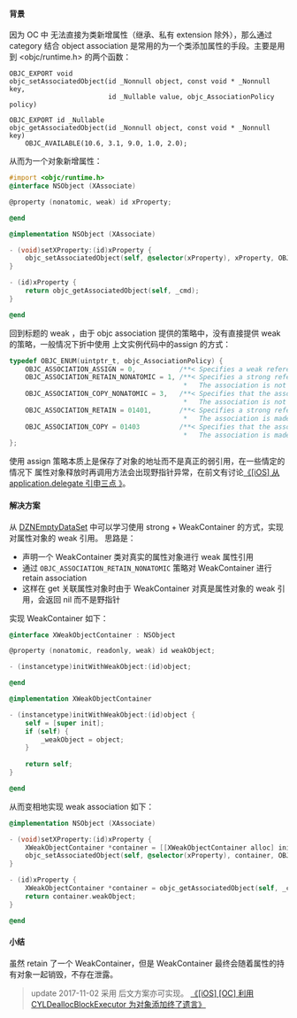 #### 背景
因为 OC 中 无法直接为类新增属性（继承、私有 extension 除外），那么通过 category 结合 object association 是常用的为一个类添加属性的手段。主要是用到 <objc/runtime.h> 的两个函数：
```
OBJC_EXPORT void
objc_setAssociatedObject(id _Nonnull object, const void * _Nonnull key,
                         id _Nullable value, objc_AssociationPolicy policy)

OBJC_EXPORT id _Nullable
objc_getAssociatedObject(id _Nonnull object, const void * _Nonnull key)
    OBJC_AVAILABLE(10.6, 3.1, 9.0, 1.0, 2.0);

```
从而为一个对象新增属性：
```Objective-C
#import <objc/runtime.h>
@interface NSObject (XAssociate)

@property (nonatomic, weak) id xProperty;

@end

@implementation NSObject (XAssociate)

- (void)setXProperty:(id)xProperty {
    objc_setAssociatedObject(self, @selector(xProperty), xProperty, OBJC_ASSOCIATION_ASSIGN);
}

- (id)xProperty {
    return objc_getAssociatedObject(self, _cmd);
}

@end
```
回到标题的 weak ，由于 objc association 提供的策略中，没有直接提供 weak 的策略，一般情况下折中使用 上文实例代码中的assign 的方式：
```Objective-C
typedef OBJC_ENUM(uintptr_t, objc_AssociationPolicy) {
    OBJC_ASSOCIATION_ASSIGN = 0,           /**< Specifies a weak reference to the associated object. */
    OBJC_ASSOCIATION_RETAIN_NONATOMIC = 1, /**< Specifies a strong reference to the associated object. 
                                            *   The association is not made atomically. */
    OBJC_ASSOCIATION_COPY_NONATOMIC = 3,   /**< Specifies that the associated object is copied. 
                                            *   The association is not made atomically. */
    OBJC_ASSOCIATION_RETAIN = 01401,       /**< Specifies a strong reference to the associated object.
                                            *   The association is made atomically. */
    OBJC_ASSOCIATION_COPY = 01403          /**< Specifies that the associated object is copied.
                                            *   The association is made atomically. */
};
```
使用 assign 策略本质上是保存了对象的地址而不是真正的弱引用，在一些情定的情况下 属性对象释放时再调用方法会出现野指针异常，在前文有讨论[《[iOS] 从 application.delegate 引申三点
》](http://www.jianshu.com/p/6cd4b16c6c40)。

#### 解决方案
从 [DZNEmptyDataSet](https://github.com/dzenbot/DZNEmptyDataSet) 中可以学习使用 strong + WeakContainer 的方式，实现对属性对象的 weak 引用。
思路是：
- 声明一个 WeakContainer 类对真实的属性对象进行 weak 属性引用
- 通过 ```OBJC_ASSOCIATION_RETAIN_NONATOMIC``` 策略对 WeakContainer 进行 retain association
- 这样在 get 关联属性对象时由于 WeakContainer 对真是属性对象的 weak 引用，会返回 nil 而不是野指针

实现 WeakContainer 如下：
```Objective-C
@interface XWeakObjectContainer : NSObject

@property (nonatomic, readonly, weak) id weakObject;

- (instancetype)initWithWeakObject:(id)object;

@end

@implementation XWeakObjectContainer

- (instancetype)initWithWeakObject:(id)object {
    self = [super init];
    if (self) {
        _weakObject = object;
    }
    
    return self;
}

@end
```
从而变相地实现 weak  association 如下：
```Objective-C
@implementation NSObject (XAssociate)

- (void)setXProperty:(id)xProperty {
    XWeakObjectContainer *container = [[XWeakObjectContainer alloc] initWithWeakObject:xProperty];
    objc_setAssociatedObject(self, @selector(xProperty), container, OBJC_ASSOCIATION_RETAIN_NONATOMIC);
}

- (id)xProperty {
    XWeakObjectContainer *container = objc_getAssociatedObject(self, _cmd);
    return container.weakObject;
}

@end
```

#### 小结
虽然 retain 了一个 WeakContainer，但是 WeakContainer 最终会随着属性的持有对象一起销毁，不存在泄露。

> update 2017-11-02
采用 后文方案亦可实现。
[《[iOS] [OC] 利用 CYLDeallocBlockExecutor 为对象添加终了遗言》](http://www.jianshu.com/p/d4a99b31ab37)
